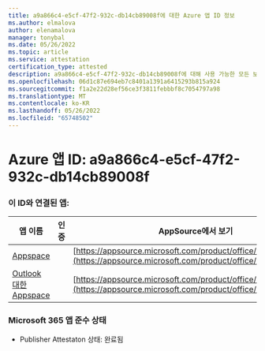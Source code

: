 ```yaml
---
title: a9a866c4-e5cf-47f2-932c-db14cb89008f에 대한 Azure 앱 ID 정보
ms.author: elmalova
author: elenamalova
manager: tonybal
ms.date: 05/26/2022
ms.topic: article
ms.service: attestation
certification_type: attested
description: a9a866c4-e5cf-47f2-932c-db14cb89008f에 대해 사용 가능한 모든 보안 및 규정 준수 정보입니다.
ms.openlocfilehash: 06d1c87e694eb7c8401a1391a6415293b815a924
ms.sourcegitcommit: f1a2e22d28ef56ce3f3811febbbf8c7054797a98
ms.translationtype: MT
ms.contentlocale: ko-KR
ms.lasthandoff: 05/26/2022
ms.locfileid: "65748502"
---
```

# <a name="azure-app-id-a9a866c4-e5cf-47f2-932c-db14cb89008f"></a>Azure 앱 ID: a9a866c4-e5cf-47f2-932c-db14cb89008f


### <a name="apps-associated-with-this-id"></a>이 ID와 연결된 앱:
| **앱 이름** | **인증** | **AppSource에서 보기** |
|--------------|---------------|-----------------------|
| [Appspace](../forward/WA200001738.md) |  | [https://appsource.microsoft.com/product/office/WA200001738](https://appsource.microsoft.com/product/office/WA200001738) |
| [Outlook 대한 Appspace](../forward/WA200004102.md) |  | [https://appsource.microsoft.com/product/office/WA200004102](https://appsource.microsoft.com/product/office/WA200004102) |

### <a name="microsoft-365-app-compliance-status"></a>Microsoft 365 앱 준수 상태
- Publisher Attestaton 상태: 완료됨
